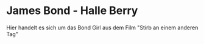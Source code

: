 # James Bond - Halle Berry
Hier handelt es sich um das Bond Girl aus dem Film "Stirb an einem anderen Tag"
